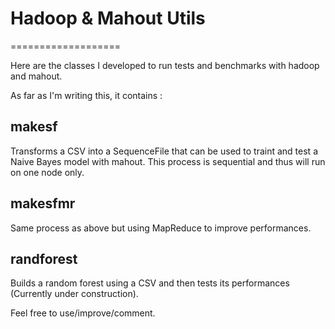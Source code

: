 # Hadoop & Mahout Utils
===================

Here are the classes I developed to run tests and benchmarks with hadoop and mahout.

As far as I'm writing this, it contains :

## makesf
Transforms a CSV into a SequenceFile that can be used to traint and test a Naive Bayes model with mahout.
This process is sequential and thus will run on one node only.

## makesfmr
Same process as above but using MapReduce to improve performances.

## randforest
Builds a random forest using a CSV and then tests its performances (Currently under construction).

Feel free to use/improve/comment.
